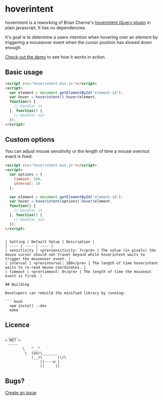 # hoverintent

hoverintent is a reworking of Brian Cherne's [hoverintent jQuery plugin](http://cherne.net/brian/resources/jquery.hoverIntent.html)
in plain javascript. It has no dependencies.

It's goal is to determine a users intention when hovering over an element by triggering a mouseover event when the cursor position
has slowed down enough.

[Check out the demo](http://tristen.ca/hoverintent.js) to see how it works in action.

## Basic usage

``` html
<script src='hoverintent.min.js'></script>
<script>
  var element = document.getElementById('element-id');
  var hover = hoverintent().hover(element,
  function() {
    // Handler in
  }, function() {
    // Handler out
  });
</script>
```

## Custom options
You can adjust mouse sensitivity or the length of time a mouse over/out event is fired:


``` html
<script src='hoverintent.min.js'></script>
<script>
  var options = {
    timeout: 500,
    interval: 50
  };

  var element = document.getElementById('element-id');
  var hover = hoverintent(options).hover(element,
  function() {
    // Handler in
  }, function() {
    // Handler out
  });
</script>
```
<script src='hoverintent.min.js'></script>
<script>
  var element = document.getElementById('element-id');
  var hover = hoverintent().hover(element,
  function() {
    // Handler in
  }, function() {
    // Handler out
  });
</script>
```

| Setting | Default Value | Description |
| ---- | ---- | ---- |
| sensitivity | <pre>sensitivity: 7</pre> | The value (in pixels) the mouse cursor should not travel beyond while hoverintent waits to trigger the mouseover event. |
| interval | <pre>interval: 100</pre> | The length of time hoverintent waits to re-read mouse coordinates. |
| timeout | <pre>timeout: 0</pre> | The length of time the mouseout event is fired. |

## Building

Developers can rebuild the minified library by running:

``` bash
  npm install --dev
  make
```

## Licence

     _____
    < MIT >
     -----
            \   ^__^
             \  (oo)\_______
                (__)\       )\/\
                    ||----w |
                    ||     ||

## Bugs?

[Create an issue](https://github.com/tristen/hoverintent.js/issues)
